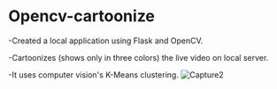 
# Opencv-cartoonize
-Created a local application using Flask and OpenCV.

-Cartoonizes (shows only in three colors) the live video on local server.

-It uses computer vision's K-Means clustering.
![Capture2](https://user-images.githubusercontent.com/65721907/109947071-ed515580-7cfe-11eb-80c9-3ab3095c7fb0.JPG)


